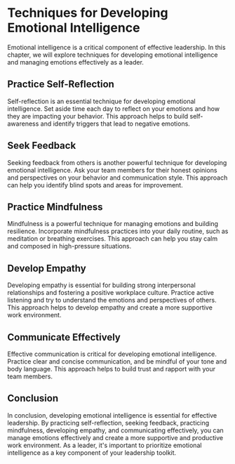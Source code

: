 Techniques for Developing Emotional Intelligence
==========================================================================================================

Emotional intelligence is a critical component of effective leadership. In this chapter, we will explore techniques for developing emotional intelligence and managing emotions effectively as a leader.

Practice Self-Reflection
------------------------

Self-reflection is an essential technique for developing emotional intelligence. Set aside time each day to reflect on your emotions and how they are impacting your behavior. This approach helps to build self-awareness and identify triggers that lead to negative emotions.

Seek Feedback
-------------

Seeking feedback from others is another powerful technique for developing emotional intelligence. Ask your team members for their honest opinions and perspectives on your behavior and communication style. This approach can help you identify blind spots and areas for improvement.

Practice Mindfulness
--------------------

Mindfulness is a powerful technique for managing emotions and building resilience. Incorporate mindfulness practices into your daily routine, such as meditation or breathing exercises. This approach can help you stay calm and composed in high-pressure situations.

Develop Empathy
---------------

Developing empathy is essential for building strong interpersonal relationships and fostering a positive workplace culture. Practice active listening and try to understand the emotions and perspectives of others. This approach helps to develop empathy and create a more supportive work environment.

Communicate Effectively
-----------------------

Effective communication is critical for developing emotional intelligence. Practice clear and concise communication, and be mindful of your tone and body language. This approach helps to build trust and rapport with your team members.

Conclusion
----------

In conclusion, developing emotional intelligence is essential for effective leadership. By practicing self-reflection, seeking feedback, practicing mindfulness, developing empathy, and communicating effectively, you can manage emotions effectively and create a more supportive and productive work environment. As a leader, it's important to prioritize emotional intelligence as a key component of your leadership toolkit.
